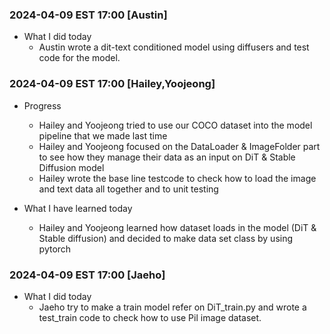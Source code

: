 ### 2024-04-09 EST 17:00 [Austin]
- What I did today
    * Austin wrote a dit-text conditioned model using diffusers and test code for the model.



### 2024-04-09 EST 17:00 [Hailey,Yoojeong]

- Progress
   * Hailey and Yoojeong tried to use our COCO dataset into the model pipeline that we made last time 
   * Hailey and Yoojeong focused on the DataLoader & ImageFolder part to see how they manage their data as an input on DiT & Stable Diffusion model
   * Hailey wrote the base line testcode to check how to load the image and text data all together and to unit testing
  
- What I have learned today 
   * Hailey and Yoojeong learned how dataset loads in the model (DiT & Stable diffusion) and decided to make  data set class by using pytorch 


### 2024-04-09 EST 17:00 [Jaeho]
- What I did today
    * Jaeho try to make a train model refer on DiT_train.py and wrote a test_train code to check how to use Pil image dataset.